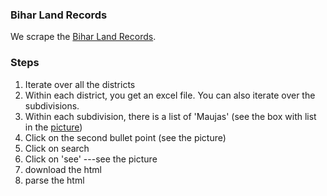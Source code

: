 ### Bihar Land Records

We scrape the [Bihar Land Records](http://land.bihar.gov.in/Ror/RoR.aspx). 

### Steps

1. Iterate over all the districts
2. Within each district, you get an excel file. You can also iterate over the subdivisions.
3. Within each subdivision, there is a list of 'Maujas' (see the box with list in the [picture](bihar.png))
4. Click on the second bullet point (see the picture)
5. Click on search
6. Click on 'see' ---see the picture
7. download the html
8. parse the html